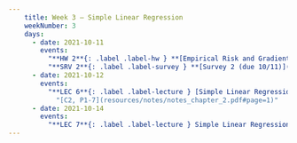 ```yaml
---
    title: Week 3 – Simple Linear Regression
    weekNumber: 3
    days:
      - date: 2021-10-11
        events:
          "**HW 2**{: .label .label-hw } **[Empirical Risk and Gradient Descent (due 10/11)](../resources/homework/hw02.pdf)**":
          "**SRV 2**{: .label .label-survey } **[Survey 2 (due 10/11)](https://docs.google.com/forms/d/e/1FAIpQLScgoTTRQXmzPUxOMMwIErxEhSLkuNAA0DOHAblC9SDpi_xaLQ/viewform)**":
      - date: 2021-10-12
        events:
          "**LEC 6**{: .label .label-lecture } [Simple Linear Regression](../resources/lecture/lec06.pdf)":
            "[C2, P1-7](resources/notes/notes_chapter_2.pdf#page=1)"
      - date: 2021-10-14
        events:
          "**LEC 7**{: .label .label-lecture } Simple Linear Regression, The Linear Algebra Perspective":
---
```

